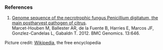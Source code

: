 ### References

1.  [Genome sequence of the necrotrophic fungus Penicillium digitatum,
    the main postharvest pathogen of
    citrus](http://europepmc.org/abstract/MED/23171342).\
    Marcet-Houben M, Ballester AR, de la Fuente B, Harries E, Marcos JF,
    Gonzlez-Candelas L, Gabaldn T. 2012. BMC Genomics. 13:646.

Picture credit:
[Wikipedia](http://commons.wikimedia.org/wiki/File:Penicillium_digitatum_plate.png),
the free encyclopedia
